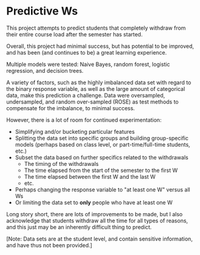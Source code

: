 # Predictive Ws

This project attempts to predict students that completely withdraw from their entire course load after the semester has started. 

Overall, this project had minimal success, but has potential to be improved, and has been (and continues to be) a great learning experience. 

Multiple models were tested: Naive Bayes, random forest, logistic regression, and decision trees. 

A variety of factors, such as the highly imbalanced data set with regard to the binary response variable, as well as the large amount of categorical data, make this prediction a challenge. Data were oversampled, undersampled, and random over-sampled (ROSE) as test methods to compensate for the imbalance, to minimal success. 

However, there is a lot of room for continued experimentation: 
- Simplifying and/or bucketing particular features
- Splitting the data set into specific groups and building group-specific models (perhaps based on class level, or part-time/full-time students, etc.)
- Subset the data based on further specifics related to the withdrawals
    - The timing of the withdrawals
    - The time elapsed from the start of the semester to the first W
    - The time elapsed between the first W and the last W
    - etc. 
- Perhaps changing the response variable to "at least one W" versus all Ws
- Or limiting the data set to **only** people who have at least one W

Long story short, there are lots of improvements to be made, but I also acknowledge that students withdraw all the time for all types of reasons, and this just may be an inherently difficult thing to predict.

[Note: Data sets are at the student level, and contain sensitive information, and have thus not been provided.]
